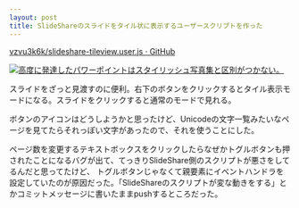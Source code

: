 ```yaml
---
layout: post
title: SlideShareのスライドをタイル状に表示するユーザースクリプトを作った
---
```


[vzvu3k6k/slideshare-tileview.user.js · GitHub](https://github.com/vzvu3k6k/slideshare-tileview.user.js)

<a href="http://www.slideshare.net/Erdbeervogel/coaching-for-life-aka-agile-coaching-sure-thing-what-about-life-coaching-in-agile-thinking">
  <img alt="高度に発達したパワーポイントはスタイリッシュ写真集と区別がつかない。" src="{{ site.baseurl }}img/slideshare-tileview.png" class="thumbnail">
</a>

スライドをざっと見渡すのに便利。右下のボタンをクリックするとタイル表示モードになる。スライドをクリックすると通常のモードで見れる。

ボタンのアイコンはどうしようかと思ったけど、Unicodeの文字一覧みたいなページを見てたらそれっぽい文字があったので、それを使うことにした。

ページ数を変更するテキストボックスをクリックしたらなぜかトグルボタンも押されたことになるバグが出て、てっきりSlideShare側のスクリプトが悪さをしてるんだと思ってたけど、
トグルボタンじゃなくて親要素にイベントハンドラを設定していたのが原因だった。「SlideShareのスクリプトが変な動きをする」とかコミットメッセージに書いたままpushするところだった。
